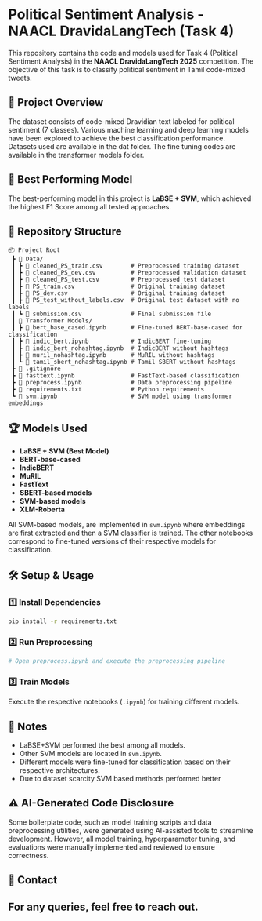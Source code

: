 # Political Sentiment Analysis - NAACL DravidaLangTech (Task 4)

This repository contains the code and models used for Task 4 (Political Sentiment Analysis) in the **NAACL DravidaLangTech 2025** competition. The objective of this task is to classify political sentiment in Tamil code-mixed tweets.

## 📌 Project Overview  
The dataset consists of code-mixed Dravidian text labeled for political sentiment (7 classes). Various machine learning and deep learning models have been explored to achieve the best classification performance. Datasets used are available in the dat folder. The fine tuning codes are available in the transformer models folder.

## 🚀 Best Performing Model  
The best-performing model in this project is **LaBSE + SVM**, which achieved the highest F1 Score among all tested approaches.

## 📂 Repository Structure  

```
📦 Project Root  
 ┣ 📂 Data/  
 ┃ ┣ 📜 cleaned_PS_train.csv        # Preprocessed training dataset
 ┃ ┣ 📜 cleaned_PS_dev.csv          # Preprocessed validation dataset
 ┃ ┣ 📜 cleaned_PS_test.csv         # Preprocessed test dataset
 ┃ ┣ 📜 PS_train.csv                # Original training dataset  
 ┃ ┣ 📜 PS_dev.csv                  # Original training dataset  
 ┃ ┣ 📜 PS_test_without_labels.csv  # Original test dataset with no labels
 ┃ ┗ 📜 submission.csv              # Final submission file
 ┃ 📂 Transformer Models/  
 ┃ ┣ 📜 bert_base_cased.ipynb       # Fine-tuned BERT-base-cased for classification  
 ┃ ┣ 📜 indic_bert.ipynb            # IndicBERT fine-tuning  
 ┃ ┣ 📜 indic_bert_nohashtag.ipynb  # IndicBERT without hashtags    
 ┃ ┣ 📜 muril_nohashtag.ipynb       # MuRIL without hashtags  
 ┃ ┗ 📜 tamil_sbert_nohashtag.ipynb # Tamil SBERT without hashtags  
 ┣ 📜 .gitignore  
 ┣ 📜 fasttext.ipynb                # FastText-based classification
 ┣ 📜 preprocess.ipynb              # Data preprocessing pipeline
 ┣ 📜 requirements.txt              # Python requirements
 ┗ 📜 svm.ipynb                     # SVM model using transformer embeddings  
```


## 🏆 Models Used  

- **LaBSE + SVM (Best Model)**
- **BERT-base-cased**  
- **IndicBERT**  
- **MuRIL**  
- **FastText**  
- **SBERT-based models**  
- **SVM-based models**  
- **XLM-Roberta**

All SVM-based models, are implemented in `svm.ipynb` where embeddings are first extracted and then a SVM classifier is trained. The other notebooks correspond to fine-tuned versions of their respective models for classification.

## 🛠️ Setup & Usage  

### 1️⃣ Install Dependencies  
```bash
pip install -r requirements.txt
```

### 2️⃣ Run Preprocessing  
```python
# Open preprocess.ipynb and execute the preprocessing pipeline
```

### 3️⃣ Train Models  
Execute the respective notebooks (`.ipynb`) for training different models.


## 📝 Notes  
- LaBSE+SVM performed the best among all models.  
- Other SVM models are located in `svm.ipynb`.  
- Different models were fine-tuned for classification based on their respective architectures.  
- Due to dataset scarcity SVM based methods performed better

## ⚠️ AI-Generated Code Disclosure
Some boilerplate code, such as model training scripts and data preprocessing utilities, were generated using AI-assisted tools to streamline development. However, all model training, hyperparameter tuning, and evaluations were manually implemented and reviewed to ensure correctness.


## 📧 Contact  
For any queries, feel free to reach out.
---

